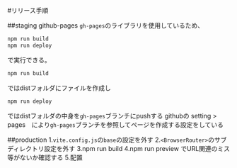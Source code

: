 #リリース手順

##staging github-pages
`gh-pages`のライブラリを使用しているため、
```sh
npm run build
npm run deploy
```
で実行できる。

```sh
npm run build
```
ではdistフォルダにファイルを作成し
```sh
npm run deploy
```
ではdistフォルダの中身を`gh-pages`ブランチにpushする
githubの setting > pages　により`gh-pages`ブランチを参照してページを作成する設定をしている

##production
1.`vite.config.js`の`base`の設定を外す
2.`<BrowserRouter>`のサブディレクトリ設定を外す
3.npm run build
4.npm run preview でURL関連のミス等がないか確認する
5.配置
